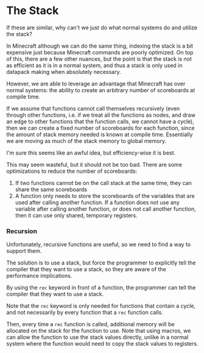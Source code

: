 # The Stack

If these are similar, why can't we just do what normal systems do and utilize the stack?

In Minecraft although we can do the same thing, indexing the stack is a bit expensive just because Minecraft commands are poorly optimized. On top of this, there are a few other nuances, but the point is that the stack is not as efficient as it is in a normal system, and thus a stack is only used in datapack making when absolutely necessary.

However, we are able to leverage an advantage that Minecraft has over normal systems: the ability to create an arbitrary number of scoreboards at compile time.

If we assume that functions cannot call themselves recursively (even through other functions, i.e. if we treat all the functions as nodes, and draw an edge to other functions that the function calls, we cannot have a cycle), then we can create a fixed number of scoreboards for each function, since the amount of stack memory needed is known at compile time. Essentially we are moving as much of the stack memory to global memory.

I'm sure this seems like an awful idea, but efficiency-wise it is best.

This may seem wasteful, but it should not be too bad. There are some optimizations to reduce the number of scoreboards:

1. If two functions cannot be on the call stack at the same time, they can share the same scoreboards
2. A function only needs to store the scoreboards of the variables that are used after calling another function. If a function does not use any variable after calling another function, or does not call another function, then it can use only shared, temporary registers.

### Recursion

Unfortunately, recursive functions are useful, so we need to find a way to support them.

The solution is to use a stack, but force the programmer to explicitly tell the compiler that they want to use a stack, so they are aware of the performance implications.

By using the `rec` keyword in front of a function, the programmer can tell the compiler that they want to use a stack.

Note that the `rec` keyword is only needed for functions that contain a cycle, and not necessarily by every function that a `rec` function calls.

Then, every time a `rec` function is called, additional memory will be allocated on the stack for the function to use. Note that using macros, we can allow the function to use the stack values directly, unlike in a normal system where the function would need to copy the stack values to registers.